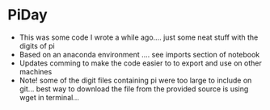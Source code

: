 # PiDay
- This was some code I wrote a while ago.... just some neat stuff with the digits of pi
- Based on an anaconda environment .... see imports section of notebook
- Updates comming to make the code easier to to export and use on other machines
- Note! some of the digit files containing pi were too large to include on git... best way to download the file from the provided source is 
using wget in terminal... 
